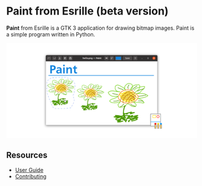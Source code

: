 # Paint from Esrille (beta version)

**Paint** from Esrille is a GTK 3 application for drawing bitmap images. Paint is a simple program written in Python.

![screenshot](docs/preview.png)

## Resources

- [User Guide](https://esrille.github.io/paint/)
- [Contributing](https://github.com/esrille/paint/blob/main/CONTRIBUTING.md)
